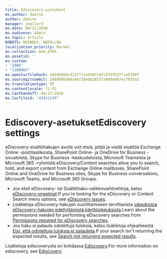 ```yaml
---
title: Ediscovery-asetukset
ms.author: daeite
author: daeite
manager: joallard
ms.date: 04/21/2020
ms.audience: Admin
ms.topic: article
ROBOTS: NOINDEX, NOFOLLOW
localization_priority: Normal
ms.collection: Adm_O365
ms.assetid: ''
ms.custom:
- "2006"
- "3200003"
ms.openlocfilehash: 4419dd8dcd13f711e9307c8fc870762ffce57b8f
ms.sourcegitcommit: 286000b588adef1bbbb28337a9d9e087ec783fa2
ms.translationtype: MT
ms.contentlocale: fi-FI
ms.lasthandoff: 04/27/2020
ms.locfileid: "43911145"
---
```

# <a name="ediscovery-settings"></a><span data-ttu-id="33783-102">Ediscovery-asetukset</span><span class="sxs-lookup"><span data-stu-id="33783-102">Ediscovery settings</span></span>

<span data-ttu-id="33783-103">eDiscovery-sisältöhakujen avulla voit etsiä, pitää ja viedä sisältöä Exchange Online -postilaatikoista, SharePoint Online- ja OneDrive for Business -sivustoista, Skype for Business -keskusteluista, Microsoft Teamsista ja Microsoft 365 -ryhmistä.</span><span class="sxs-lookup"><span data-stu-id="33783-103">eDiscovery/Content searches allow you to search, hold, and export content from Exchange Online mailboxes, SharePoint Online and OneDrive for Business sites, Skype for Business conversations, Microsoft Teams, and Microsoft 365 Groups.</span></span>

- <span data-ttu-id="33783-104">Jos etsit eDiscovery- tai Sisältöhaku-valikkovaihtoehtoja, katso [eDiscovery-ongelmat](https://docs.microsoft.com/alchemyinsights/ediscovery-issues).</span><span class="sxs-lookup"><span data-stu-id="33783-104">If you're looking for the eDiscovery or Content Search menu options, see [eDiscovery Issues](https://docs.microsoft.com/alchemyinsights/ediscovery-issues).</span></span>
- <span data-ttu-id="33783-105">Lisätietoja eDiscovery-hakujen suorittamiseen tarvittavista [oikeuksista eDiscovery-hakujen edellyttämistä käyttöoikeuksista](https://docs.microsoft.com/alchemyinsights/permissions-required-for-ediscovery-searches).</span><span class="sxs-lookup"><span data-stu-id="33783-105">Learn about the permissions needed for performing eDiscovery searches from [Permissions required for eDiscovery searches](https://docs.microsoft.com/alchemyinsights/permissions-required-for-ediscovery-searches).</span></span>
- <span data-ttu-id="33783-106">Jos haku ei palauta odotettuja tuloksia, katso lisätietoja ohjeaiheesta [Etsi, että odotettuja tuloksia ei palauteta](https://docs.microsoft.com/alchemyinsights/search-not-returning-expected-results).</span><span class="sxs-lookup"><span data-stu-id="33783-106">If your search isn't returning the expected results, see [Search not returning expected results](https://docs.microsoft.com/alchemyinsights/search-not-returning-expected-results).</span></span>

<span data-ttu-id="33783-107">Lisätietoja ediscoverysta on kohdassa [Ediscovery](https://docs.microsoft.com/office365/securitycompliance/ediscovery).</span><span class="sxs-lookup"><span data-stu-id="33783-107">For more information on ediscovery, see [Ediscovery](https://docs.microsoft.com/office365/securitycompliance/ediscovery).</span></span>
